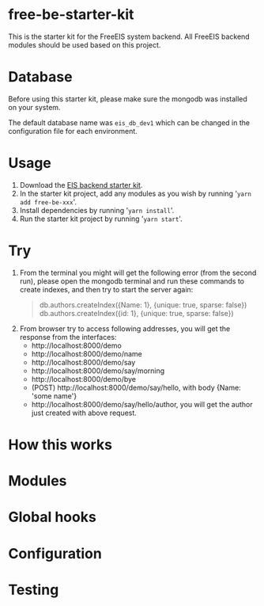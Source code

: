 # free-be-starter-kit
This is the starter kit for the FreeEIS system backend. All FreeEIS backend modules should be used based on this project.

# Database
Before using this starter kit, please make sure the mongodb was installed on your system.

The default database name was `eis_db_dev1` which can be changed in the configuration file for each environment.

# Usage
1. Download the [EIS backend starter kit](https://www.npmjs.com/package/free-be-starter-kit).
2. In the starter kit project, add any modules as you wish by running '`yarn add free-be-xxx`'.
3. Install dependencies by running '`yarn install`'.
4. Run the starter kit project by running '`yarn start`'.

# Try
1. From the terminal you might will get the following error (from the second run), please open the mongodb terminal and run these commands to create indexes, and then try to start the server again:
	> db.authors.createIndex({Name: 1}, {unique: true, sparse: false})
	> db.authors.createIndex({id: 1}, {unique: true, sparse: false})
2. From browser try to access following addresses, you will get the response from the interfaces:
    - http://localhost:8000/demo
    - http://localhost:8000/demo/name
    - http://localhost:8000/demo/say
    - http://localhost:8000/demo/say/morning
    - http://localhost:8000/demo/bye
    - (POST) http://localhost:8000/demo/say/hello, with body {Name: 'some name'}
    - http://localhost:8000/demo/say/hello/author, you will get the author just created with above request.

# How this works
# Modules
# Global hooks
# Configuration
# Testing